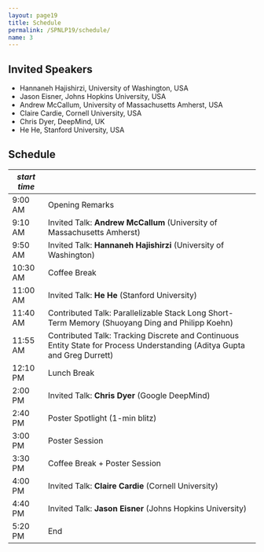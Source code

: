 ```yaml
---
layout: page19
title: Schedule
permalink: /SPNLP19/schedule/
name: 3
---
```


## Invited Speakers

* Hannaneh Hajishirzi, University of Washington, USA
* Jason Eisner, Johns Hopkins University, USA
* Andrew McCallum, University of Massachusetts Amherst, USA
* Claire Cardie, Cornell University, USA
* Chris Dyer, DeepMind, UK
* He He, Stanford University, USA

## Schedule

| _start time_   |  |
|----------|--|
|  9:00 AM | Opening Remarks |
|  9:10 AM | Invited Talk: **Andrew McCallum** (University of Massachusetts Amherst) |
|  9:50 AM | Invited Talk: **Hannaneh Hajishirzi** (University of Washington) |
| 10:30 AM | Coffee Break |
| 11:00 AM | Invited Talk: **He He** (Stanford University) |
| 11:40 AM | Contributed Talk: Parallelizable Stack Long Short-Term Memory (Shuoyang Ding and Philipp Koehn) |
| 11:55 AM | Contributed Talk: Tracking Discrete and Continuous Entity State for Process Understanding (Aditya Gupta and Greg Durrett) |
| 12:10 PM | Lunch Break |
|  2:00 PM | Invited Talk:  **Chris Dyer** (Google DeepMind) |
|  2:40 PM | Poster Spotlight (1-min blitz) |
|  3:00 PM | Poster Session |
|  3:30 PM | Coffee Break + Poster Session |
|  4:00 PM | Invited Talk: **Claire Cardie** (Cornell University)  |
|  4:40 PM | Invited Talk: **Jason Eisner** (Johns Hopkins University) |
|  5:20 PM | End  |
